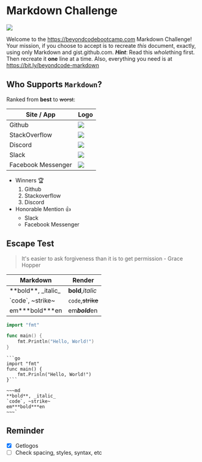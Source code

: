 # Markdown Challenge
![](https://upload.wikimedia.org/wikipedia/commons/thumb/4/48/Markdown-mark.svg/500px-Markdown-mark.svg.png)

Welcome to the https://beyondcodebootcamp.com Markdown Challenge!
Your mission, if you choose to accept is to recreate *this* document, exactly, using only Markdown and gist.github.com.
***Hint***: Read this *whole*thing first. Then recreate it **one** line at a time.
Also, everything you need is at https://bit.ly/beyondcode-markdown
## Who Supports `Markdown`?
Ranked from **best** to ~~worst~~:

|**Site / App** | **Logo**|
|---|---|
|Github|![](https://pbs.twimg.com/media/FI_GRkjWQAAiZ_g.png)|
|StackOverflow|![](https://camo.githubusercontent.com/201ef83ce1a6cf71982a1af13e5c6276199b69bf52885b5058485130d1099fef/687474703a2f2f626c6f672e6772696f2e636f6d2f77702d636f6e74656e742f75706c6f6164732f323031322f30392f737461636b6f766572666c6f772e706e67)|
|Discord|![](https://screenshots.dgtcdn.net/images/t_app-logo-l,f_auto,dpr_auto/p/9848e854-ffae-11e6-a59d-00163ed833e7/2949821524/discord-logo)|
|Slack|![](https://screenshots.dgtcdn.net/images/t_app-logo-l,f_auto,dpr_auto/p/85e6f558-9a68-11e6-bdf1-00163ed833e7/3281058793/slack-logo)|
|Facebook Messenger|![](https://screenshots.dgtcdn.net/images/t_app-logo-l,f_auto,dpr_auto/p/c2987150-9b64-11e6-baaa-00163ec9f5fa/4020520298/facebook-messenger-logo.jpg)
- Winners :trophy:
	1. Github
	2. Stackoverflow
	3. Discord
- Honorable Mention :thumbsup:
	- Slack
	- Facebook Messenger
## Escape Test
> It's easier to ask forgiveness
> than it is to get permission
> \- Grace Hopper

|Markdown|Render|
|---|---|
|\*\*bold\*\*, \_italic\_|**bold**,*italic*|
|\`code\`, \~strike\~|`code`,~~strike~~|
|em\*\*\*bold\*\*\*en|em***bold***en|
```go
import "fmt"

func main() {
	fmt.Println("Hello, World!")
}
```
```
```go
import "fmt"
func main() {
	fmt.Prinln("Hello, World!")
}```
```
```
~~~md
**bold**, _italic_
`code`, ~strike~
em***bold***en
~~~`
```
## Reminder
- [x] Getlogos
- [ ] Check spacing, styles, syntax, etc
## 
